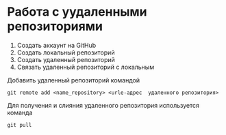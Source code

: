 # Работа с уудаленными репозиториями
 1. Создать аккаунт на  GitHub
 2. Создать локальный репозиторий
 3. Создать удаленный репозиторий
 4. Связать удаленный репозиторий с локальным
 
 Добавить удаленный репозиторий командой
 ```
 git remote add <name_repository> <urle-адрес  удаленного репозитория>
 ```
 Для получения и слияния удаленного репозитория используется команда 
 ```
 git pull
 ```
